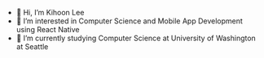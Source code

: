 - 👋 Hi, I’m Kihoon Lee
- 👀 I’m interested in Computer Science and Mobile App Development using React Native
- 🌱 I’m currently studying Computer Science at University of Washington at Seattle
